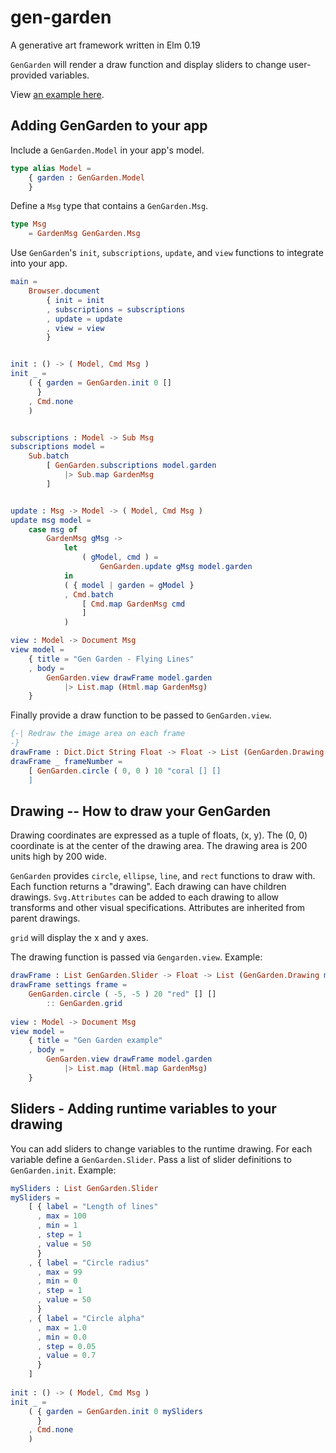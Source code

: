 # gen-garden

A generative art framework written in Elm 0.19

`GenGarden` will render a draw function and display sliders to change user-provided variables.  

View [an example here](https://johncrane.gitlab.io/gengarden-lines/). 


## Adding GenGarden to your app

Include a `GenGarden.Model` in your app's model. 
```elm
type alias Model =
    { garden : GenGarden.Model
    }
```

Define a `Msg` type that contains a `GenGarden.Msg`.

```elm
type Msg
    = GardenMsg GenGarden.Msg
```

Use `GenGarden`'s `init`, `subscriptions`, `update`, and `view` functions to integrate into your app. 

```elm
main =
    Browser.document
        { init = init
        , subscriptions = subscriptions
        , update = update
        , view = view
        }


init : () -> ( Model, Cmd Msg )
init _ =
    ( { garden = GenGarden.init 0 []
      }
    , Cmd.none
    )


subscriptions : Model -> Sub Msg
subscriptions model =
    Sub.batch
        [ GenGarden.subscriptions model.garden
            |> Sub.map GardenMsg
        ]


update : Msg -> Model -> ( Model, Cmd Msg )
update msg model =
    case msg of
        GardenMsg gMsg ->
            let
                ( gModel, cmd ) =
                    GenGarden.update gMsg model.garden
            in
            ( { model | garden = gModel }
            , Cmd.batch
                [ Cmd.map GardenMsg cmd
                ]
            )

view : Model -> Document Msg
view model =
    { title = "Gen Garden - Flying Lines"
    , body =
        GenGarden.view drawFrame model.garden
            |> List.map (Html.map GardenMsg)
    }
```

Finally provide a draw function to be passed to `GenGarden.view`.
```elm
{-| Redraw the image area on each frame
-}
drawFrame : Dict.Dict String Float -> Float -> List (GenGarden.Drawing msg)
drawFrame _ frameNumber =
    [ GenGarden.circle ( 0, 0 ) 10 "coral [] []
    ]
```


## Drawing -- How to draw your GenGarden

Drawing coordinates are expressed as a tuple of floats, (x, y). The (0, 0) coordinate is at the center of the drawing area. The drawing area is 200 units high by 200 wide. 

`GenGarden` provides `circle`, `ellipse`, `line`, and `rect` functions to draw with. Each function returns a "drawing". Each drawing can have children drawings. `Svg.Attributes` can be added to each drawing to allow transforms and other visual specifications. Attributes are inherited from parent drawings. 

`grid` will display the x and y axes. 

The drawing function is passed via `Gengarden.view`. Example:

```elm
drawFrame : List GenGarden.Slider -> Float -> List (GenGarden.Drawing msg)
drawFrame settings frame =
    GenGarden.circle ( -5, -5 ) 20 "red" [] []
        :: GenGarden.grid
        
view : Model -> Document Msg
view model =
    { title = "Gen Garden example"
    , body =
        GenGarden.view drawFrame model.garden
            |> List.map (Html.map GardenMsg)
    }
```


## Sliders - Adding runtime variables to your drawing

You can add sliders to change variables to the runtime drawing. For each variable define a `GenGarden.Slider`. Pass a list of slider definitions to `GenGarden.init`. Example:

```elm
mySliders : List GenGarden.Slider
mySliders =
    [ { label = "Length of lines"
      , max = 100
      , min = 1
      , step = 1
      , value = 50
      }
    , { label = "Circle radius"
      , max = 99
      , min = 0
      , step = 1
      , value = 50
      }
    , { label = "Circle alpha"
      , max = 1.0
      , min = 0.0
      , step = 0.05
      , value = 0.7
      }
    ]
    
init : () -> ( Model, Cmd Msg )
init _ =
    ( { garden = GenGarden.init 0 mySliders
      }
    , Cmd.none
    )
```
